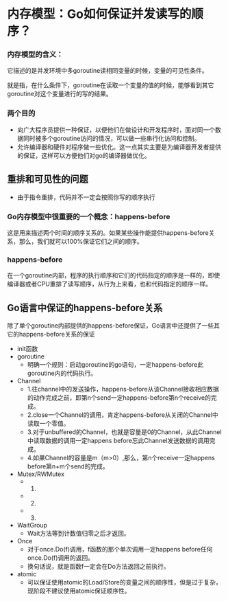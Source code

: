 # 内存模型：Go如何保证并发读写的顺序？

### 内存模型的含义：
它描述的是并发环境中多goroutine读相同变量的时候，变量的可见性条件。

就是指，在什么条件下，goroutine在读取一个变量的值的时候，能够看到其它goroutine对这个变量进行的写的结果。

### 两个目的
* 向广大程序员提供一种保证，以便他们在做设计和开发程序时，面对同一个数据同时被多个goroutine访问的情况，可以做一些串行化访问和控制。
* 允许编译器和硬件对程序做一些优化。这一点其实主要是为编译器开发者提供的保证，这样可以方便他们对go的编译器做优化。

## 重排和可见性的问题

* 由于指令重排，代码并不一定会按照你写的顺序执行

### Go内存模型中很重要的一个概念：happens-before
这是用来描述两个时间的顺序关系的。如果某些操作能提供happens-before关系，那么，我们就可以100%保证它们之间的顺序。

### happens-before
在一个goroutine内部，程序的执行顺序和它们的代码指定的顺序是一样的，即使编译器或者CPU重排了读写顺序，从行为上来看，也和代码指定的顺序一样。

## Go语言中保证的happens-before关系
除了单个goroutine内部提供的happens-before保证，Go语言中还提供了一些其它的happens-before关系的保证
* init函数
* goroutine
    * 明确一个规则：启动goroutine的go语句，一定happens-before此goroutine内的代码执行。
* Channel
    * 1.往channel中的发送操作，happens-before从该Channel接收相应数据的动作完成之前，即第n个send一定happens-before第n个receive的完成。
    * 2.close一个Channel的调用，肯定happens-before从关闭的Channel中读取一个零值。
    * 3.对于unbuffered的Channel，也就是容量是0的Channel，从此Channel中读取数据的调用一定happens before忘此Channel发送数据的调用完成。
    * 4.如果Channel的容量是m（m>0）,那么，第n个receive一定happens before第n+m个send的完成。
* Mutex/RWMutex
    - 1.
    - 2.
    - 3.
* WaitGroup
    - Wait方法等到计数值归零之后才返回。
* Once
    - 对于once.Do(f)调用，f函数的那个单次调用一定happens before任何once.Do(f)调用的返回。
    - 换句话说，就是函数f一定会在Do方法返回之前执行。
* atomic
    - 可以保证使用atomic的Load/Store的变量之间的顺序性，但是过于复杂，现阶段不建议使用atomic保证顺序性。


